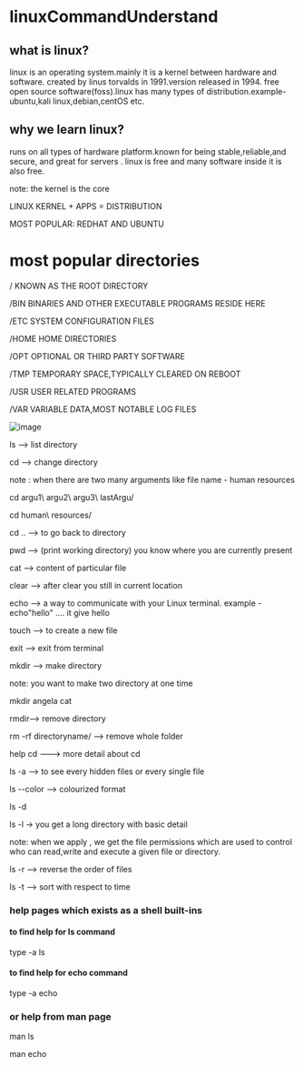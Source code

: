 # linuxCommandUnderstand

## what  is linux?

linux is an operating system.mainly it is a kernel between hardware and software. created by linus torvalds in 1991.version released in 1994. free open source software(foss).linux has many types of distribution.example-ubuntu,kali linux,debian,centOS etc.

## why we learn linux?
runs on all types of hardware platform.known for being stable,reliable,and secure, and great for servers . linux is free and many software inside it is also free.

note: the kernel is the core 

LINUX KERNEL + APPS = DISTRIBUTION

MOST POPULAR: REDHAT AND UBUNTU

# most popular directories

/        KNOWN AS THE ROOT DIRECTORY

/BIN     BINARIES AND OTHER EXECUTABLE PROGRAMS RESIDE HERE 

/ETC     SYSTEM CONFIGURATION FILES

/HOME    HOME DIRECTORIES

/OPT     OPTIONAL OR THIRD PARTY SOFTWARE 

/TMP     TEMPORARY SPACE,TYPICALLY CLEARED ON REBOOT

/USR     USER RELATED PROGRAMS

/VAR     VARIABLE DATA,MOST NOTABLE LOG FILES

![image](https://github.com/Riyatomar14/linuxCommandUnderstand/assets/143107173/73897796-afd3-41e4-9c36-b21036e86185)

ls --> list directory 

cd --> change directory

note : when there are two many arguments like file name - human resources

cd argu1\ argu2\ argu3\ lastArgu/

cd human\ resources/

cd .. --> to go back to directory

pwd --> (print working directory) you know where you are currently present 

cat --> content of particular file 

clear --> after clear you still in current location 

echo -->  a way to communicate with your Linux terminal. example - echo"hello"  .... it give hello

touch --> to create a new file 

exit --> exit from terminal

mkdir --> make directory

note: you want to make two directory at one time 

mkdir angela cat 

rmdir--> remove directory

rm -rf directoryname/ --> remove whole folder

help cd ---> more detail about cd

ls -a --> to see every hidden files or every single file 

ls --color  --> colourized format 

ls -d 

ls -l -> you get a long directory with basic detail

note: when we apply , we get the file permissions which are used to  control who can read,write and execute a given file or directory.

ls -r --> reverse the order of files

ls -t --> sort with respect to time
### help pages which exists as a shell built-ins 

#### to find help for ls command

type -a ls

#### to find help for echo command

type -a echo

### or help from man page

man ls

man echo 











